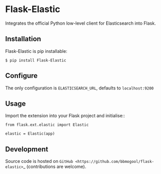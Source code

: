 Flask-Elastic
=============

Integrates the official Python low-level client for Elasticsearch into Flask.

Installation
------------

Flask-Elastic is pip installable:

	$ pip install Flask-Elastic

Configure
---------

The only configuration is ``ELASTICSEARCH_URL``, defaults to ``localhost:9200``

Usage
-----

Import the extension into your Flask project and initialise::

	from flask.ext.elastic import Elastic

	elastic = Elastic(app)

Development
-----------

Source code is hosted on `GitHub <https://github.com/bbmogool/flask-elastic>`_ (contributions are welcome).
